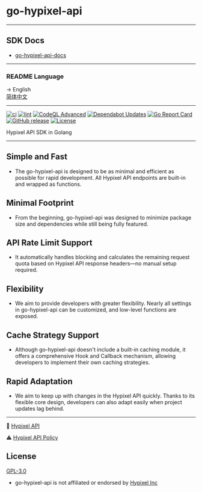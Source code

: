 # go-hypixel-api

---

## SDK Docs
- [go-hypixel-api-docs](https://sn0wo2.github.io/go-hypixel-api-docs/)

---

### README Language

-> English   
[简体中文](README.zh-CN.md)

---

[![ci](https://github.com/Sn0wo2/go-hypixel-api/actions/workflows/ci.yml/badge.svg)](https://github.com/Sn0wo2/go-hypixel-api/actions/workflows/ci.yml)
[![lint](https://github.com/Sn0wo2/go-hypixel-api/actions/workflows/lint.yml/badge.svg)](https://github.com/Sn0wo2/go-hypixel-api/actions/workflows/lint.yml)
[![CodeQL Advanced](https://github.com/Sn0wo2/go-hypixel-api/actions/workflows/codeql.yml/badge.svg)](https://github.com/Sn0wo2/go-hypixel-api/actions/workflows/codeql.yml)
[![Dependabot Updates](https://github.com/Sn0wo2/go-hypixel-api/actions/workflows/dependabot/dependabot-updates/badge.svg)](https://github.com/Sn0wo2/go-hypixel-api/actions/workflows/dependabot/dependabot-updates)
[![Go Report Card](https://goreportcard.com/badge/github.com/Sn0wo2/go-hypixel-api)](https://goreportcard.com/report/github.com/Sn0wo2/go-hypixel-api)
[![GitHub release](https://img.shields.io/github/v/release/Sn0wo2/go-hypixel-api?color=blue)](https://github.com/Sn0wo2/go-hypixel-api/releases)
[![License](https://img.shields.io/badge/license-GPL3.0-green.svg)](LICENSE)

Hypixel API SDK in Golang

---

## Simple and Fast
- The go-hypixel-api is designed to be as minimal and efficient as possible for rapid development. All Hypixel API endpoints are built-in and wrapped as functions.

## Minimal Footprint
- From the beginning, go-hypixel-api was designed to minimize package size and dependencies while still being fully featured.

## API Rate Limit Support
- It automatically handles blocking and calculates the remaining request quota based on Hypixel API response headers—no manual setup required.

## Flexibility
- We aim to provide developers with greater flexibility. Nearly all settings in go-hypixel-api can be customized, and low-level functions are exposed.

## Cache Strategy Support
- Although go-hypixel-api doesn't include a built-in caching module, it offers a comprehensive Hook and Callback mechanism, allowing developers to implement their own caching strategies.

## Rapid Adaptation
- We aim to keep up with changes in the Hypixel API quickly. Thanks to its flexible core design, developers can also adapt easily when project updates lag behind.

---

📕 [Hypixel API](https://api.hypixel.net)

⚠️ [Hypixel API Policy](https://developer.hypixel.net/policies)

## License
 
[GPL-3.0](LICENSE)

* go-hypixel-api is not affiliated or endorsed by [Hypixel Inc](https://www.hypixel.net)
